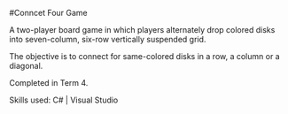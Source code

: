 #Conncet Four Game

A two-player board game in which players alternately drop colored disks into seven-column, six-row vertically suspended grid. 

The objective is to connect for same-colored disks in a row, a column or a diagonal.

Completed in Term 4.

Skills used: C# | Visual Studio 